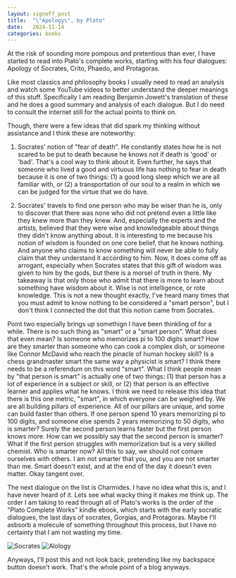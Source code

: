 ```yaml
---
layout: signoff_post
title:  "\"Apology\", by Plato"
date:   2024-11-14
categories: books
---
```


At the risk of sounding more pompous and pretentious than ever, I have started to read into Plato's complete works, starting with his four dialogues: Apology of Socrates, Crito, Phaedo, and Protagoras.

Like most classics and philosophy books I usually need to read an analysis and watch some YouTube videos to better understand the deeper meanings of this stuff. Specifically I am reading Benjamin Jowett's translation of these and he does a good summary and analysis of each dialogue. But I do need to consult the internet still for the actual points to think on. 

Though, there were a few ideas that did spark my thinking without assistance and I think these are noteworthy:

1. Socrates' notion of "fear of death". He constantly states how he is not scared to be put to death because he knows not if death is 'good' or 'bad'. That's a cool way to think about it. Even further, he says that someone who lived a good and virtuous life has nothing to fear in death  because it is one of two things: (1) a good long sleep which we are all familiar with, or (2) a transportation of our soul to a realm in which we can be judged for the virtue that we do have. 

2. Socrates' travels to find one person who may be wiser than he is, only to discover that there was none who did not pretend even a little like they knew more than they knew. And, especially the experts and the artists, believed that they were wise and knowledgeable about things they didn't know anything about. It is interesting to me because his notion of wisdom is founded on one core belief, that he knows nothing. And anyone who claims to know something will never be able to fully claim that they understand it according to him. Now, it does come off as arrogant, especially when Socrates states that this gift of wisdom was given to him by the gods, but there is a morsel of truth in there. My takeaway is that only those who admit that there is more to learn about something have wisdom about it. Wise is not intelligence, or rote knowledge. This is not a new thought exactly, I've heard many times that you must admit to know nothing to be considered a "smart person", but I don't think I connected the dot that this notion came from Socrates. 

Point two especially brings up somethign I have been thinkling of for a while. There is no such thing as "smart" or a "smart person". What does that even mean? Is someone who memorizes pi to 100 digits smart? How are they smarter than someone who can cook a complex dish, or someone like Connor McDavid who reach the pinacle of human hockey skill? Is a chess grandmaster smart the same way a physicist is smart? I think there needs to be a referendum on this word "smart". What I think people mean by "that person is smart" is actually one of two things: (1) that person has a lot of experience in a subject or skill, or (2) that person is an effective learner and applies what he knows. I think we need to release this idea that there is this one metric, "smart", in which everyone can be weighed by. We are all building pillars of experience. All of our pillars are unique, and some can build faster than others. If one person spend 10 years memorizing pi to 100 digits, and someone else spends 2 years memorizing to 50 digits, who is smarter? Surely the second person learns faster but the first person knows more. How can we possibly say that the second person is smarter? What if the first person struggles with memorization but is a very skilled chemist. Who is smarter now? All this to say, we should not comare ourselves with others. I am not smarter that you, and you are not smarter than me. Smart doesn't exist, and at the end of the day it doesn't even matter. Okay tangent over.

The next dialogue on the list is Charmides. I have no idea what this is, and I have never heard of it. Lets see what wacky thing it makes me think up. The order I am taking to read through all of Plato's works is the order of the "Plato Complete Works" kindle ebook, which starts with the early socratic dialogues, the last days of socrates, Gorgias, and Protagoras. Maybe I'll asbsorb a molecule of something throughout this process, but I have no certainty that I am not wasting my time. 

![Socrates](https://miro.medium.com/v2/resize:fit:1400/1*3qIu6jkL8cyb3FIxkhvQwQ.jpeg)
![Alology](https://tikvahfund.org/wp-content/uploads/2020/11/plato.jpg)

Anyways, I'll post this and not look back, pretending like my backspace button doesn't work. That's the whole point of a blog anyways. 